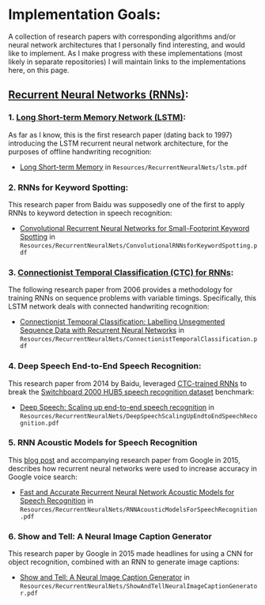 # Implementation Goals:
A collection of research papers with corresponding algorithms and/or neural network architectures that I personally find
interesting, and would like to implement. As I make progress with these implementations (most likely in separate repositories)
I will maintain links to the implementations here, on this page.

## [Recurrent Neural Networks (RNNs)](https://en.wikipedia.org/wiki/Recurrent_neural_network):
### 1. [Long Short-term Memory Network (LSTM)](https://en.wikipedia.org/wiki/Long_short-term_memory):
As far as I know, this is the first research paper (dating back to 1997) introducing the LSTM recurrent neural network 
architecture, for the purposes of offline handwriting recognition:
- [Long Short-term Memory](https://www.researchgate.net/publication/13853244_Long_Short-term_Memory) in
`Resources/RecurrentNeuralNets/lstm.pdf`

### 2. RNNs for Keyword Spotting:
This research paper from Baidu was supposedly one of the first to apply RNNs to keyword detection in speech recognition:
- [Convolutional Recurrent Neural Networks for Small-Footprint Keyword Spotting](https://arxiv.org/ftp/arxiv/papers/1703/1703.05390.pdf)
in `Resources/RecurrentNeuralNets/ConvolutionalRNNsforKeywordSpotting.pdf`

### 3. [Connectionist Temporal Classification (CTC) for RNNs](https://en.wikipedia.org/wiki/Connectionist_temporal_classification):
The following research paper from 2006 provides a methodology for training RNNs on sequence problems with variable timings.
Specifically, this LSTM network deals with connected handwriting recognition:
- [Connectionist Temporal Classification: Labelling Unsegmented Sequence Data with Recurrent Neural Networks](https://citeseerx.ist.psu.edu/viewdoc/download;jsessionid=A556C400FD952400D0E8876B7F135200?doi=10.1.1.75.6306&rep=rep1&type=pdf)
in `Resources/RecurrentNeuralNets/ConnectionistTemporalClassification.pdf`

### 4. Deep Speech End-to-End Speech Recognition:
This research paper from 2014 by Baidu, leveraged [CTC-trained RNNs](https://en.wikipedia.org/wiki/Connectionist_temporal_classification) 
to break the [Switchboard 2000 HUB5 speech recognition dataset](https://catalog.ldc.upenn.edu/LDC2002S09) benchmark:
- [Deep Speech: Scaling up end-to-end speech recognition](https://arxiv.org/abs/1412.5567) in 
`Resources/RecurrentNeuralNets/DeepSpeechScalingUpEndtoEndSpeechRecognition.pdf`

### 5. RNN Acoustic Models for Speech Recognition
This [blog post](https://ai.googleblog.com/2015/09/google-voice-search-faster-and-more.html) and accompanying research
paper from Google in 2015, describes how recurrent neural networks were used to increase accuracy in Google voice search:
- [Fast and Accurate Recurrent Neural Network Acoustic Models for Speech Recognition](https://arxiv.org/pdf/1507.06947.pdf)
in `Resources/RecurrentNeuralNets/RNNAcousticModelsForSpeechRecognition.pdf`

### 6. Show and Tell: A Neural Image Caption Generator
This research paper by Google in 2015 made headlines for using a CNN for object recognition, combined with an RNN to
generate image captions:
- [Show and Tell: A Neural Image Caption Generator](https://arxiv.org/pdf/1411.4555.pdf) in 
`Resources/RecurrentNeuralNets/ShowAndTellNeuralImageCaptionGenerator.pdf`


